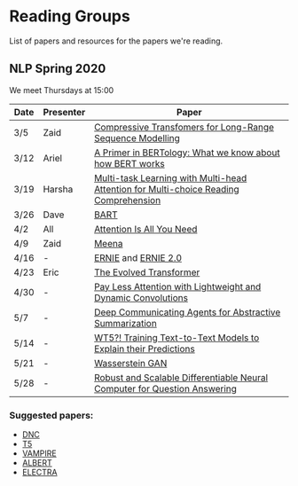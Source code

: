 # Reading Groups

List of papers and resources for the papers we're reading.

## NLP Spring 2020

We meet Thursdays at 15:00

| Date | Presenter | Paper | 
| ---- | --------- | ----- | 
| 3/5  | Zaid | [Compressive Transfomers for Long-Range Sequence Modelling](https://arxiv.org/abs/1911.05507) 
| 3/12 | Ariel |  [A Primer in BERTology: What we know about how BERT works](https://arxiv.org/pdf/2002.12327.pdf) | |
| 3/19 | Harsha |  [Multi-task Learning with Multi-head Attention for Multi-choice Reading Comprehension](https://arxiv.org/pdf/2003.04992.pdf) | |
| 3/26| Dave | [BART](https://arxiv.org/pdf/1910.13461.pdf) | |
| 4/2 | All | [Attention Is All You Need](https://papers.nips.cc/paper/7181-attention-is-all-you-need.pdf) | |
| 4/9 | Zaid | [Meena](https://arxiv.org/abs/2001.09977)
| 4/16 | - | [ERNIE](https://arxiv.org/pdf/1905.07129.pdf) and [ERNIE 2.0](https://arxiv.org/pdf/1907.12412.pdf)
| 4/23 | Eric | [The Evolved Transformer](https://arxiv.org/pdf/1901.11117.pdf)
| 4/30 | - | [Pay Less Attention with Lightweight and Dynamic Convolutions](https://openreview.net/pdf?id=SkVhlh09tX)
| 5/7  | - | [Deep Communicating Agents for Abstractive Summarization](https://www.aclweb.org/anthology/N18-1150.pdf)
| 5/14 | - | [WT5?! Training Text-to-Text Models to Explain their Predictions](https://arxiv.org/pdf/2004.14546.pdf)
| 5/21 | - | [Wasserstein GAN](https://arxiv.org/pdf/1701.07875.pdf)
| 5/28 | - | [Robust and Scalable Differentiable Neural Computer for Question Answering](https://www.aclweb.org/anthology/W18-2606.pdf)

### Suggested papers:
- [DNC](https://www.nature.com/articles/nature20101)
- [T5](https://arxiv.org/pdf/1910.10683.pdf)
- [VAMPIRE](https://arxiv.org/pdf/1906.02242.pdf)
- [ALBERT](https://arxiv.org/pdf/1909.11942.pdf)
- [ELECTRA](https://openreview.net/pdf?id=r1xMH1BtvB)
